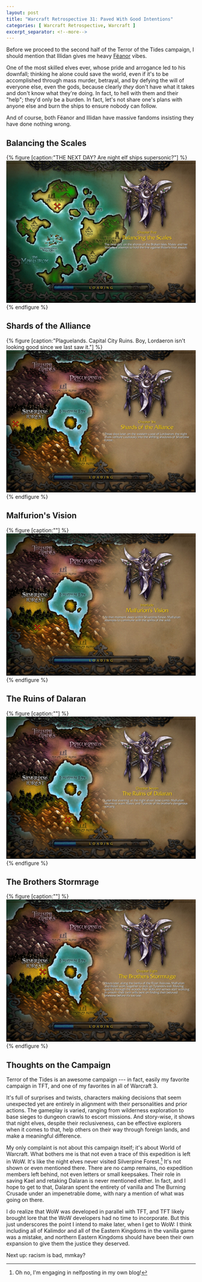 ```yaml
---
layout: post
title: "Warcraft Retrospective 31: Paved With Good Intentions"
categories: [ Warcraft Retrospective, Warcraft ]
excerpt_separator: <!--more-->
---
```


Before we proceed to the second half of the Terror of the Tides campaign, I should mention that Illidan gives me heavy [Fëanor](https://tolkiengateway.net/wiki/F%C3%ABanor) vibes.

One of the most skilled elves ever, whose pride and arrogance led to his downfall; thinking he alone could save the world, even if it's to be accomplished through mass murder, betrayal, and by defying the will of everyone else, even the gods, because clearly *they* don't have what it takes and don't know what they're doing. In fact, to hell with them and their "help"; they'd only be a burden. In fact, let's not share one's plans with anyone else and burn the ships to ensure nobody can follow.

And of course, both Fëanor and Illidan have massive fandoms insisting they have done nothing wrong.

<!--more-->


## Balancing the Scales

{% figure [caption:"THE NEXT DAY? Are night elf ships supersonic?"] %}
![Balancing the Scales](/assets/wr/20240706150203_1.jpg)
{% endfigure %}




## Shards of the Alliance

{% figure [caption:"Plaguelands. Capital City Ruins. Boy, Lordaeron isn't looking good since we last saw it."] %}
![Shards of the Alliance](/assets/wr/20240706165801_1.jpg)
{% endfigure %}




## Malfurion's Vision

{% figure [caption:""] %}
![Malfurion's Vision](/assets/wr/20240707113216_1.jpg)
{% endfigure %}




## The Ruins of Dalaran

{% figure [caption:""] %}
![The Ruins of Dalaran](/assets/wr/20240707113426_1.jpg)
{% endfigure %}



## The Brothers Stormrage

{% figure [caption:""] %}
![The Brothers Stormrage](/assets/wr/20240726112633_1.jpg)
{% endfigure %}



## Thoughts on the Campaign

Terror of the Tides is an awesome campaign --- in fact, easily my favorite campaign in TFT, and one of my favorites in all of Warcraft 3.

It's full of surprises and twists, characters making decisions that seem unexpected yet are entirely in alignment with their personalities and prior actions. The gameplay is varied, ranging from wilderness exploration to base sieges to dungeon crawls to escort missions. And story-wise, it shows that night elves, despite their reclusiveness, can be effective explorers when it comes to that, help others on their way through foreign lands, and make a meaningful difference.

My only complaint is not about this campaign itself; it's about World of Warcraft. What bothers me is that not even a trace of this expedition is left in WoW. It's like the night elves never visited Silverpine Forest.[^nelfposting] It's not shown or even mentioned there. There are no camp remains, no expedition members left behind, not even letters or small keepsakes. Their role in saving Kael and retaking Dalaran is never mentioned either. In fact, and I hope to get to that, Dalaran spent the entirety of vanilla and The Burning Crusade under an impenetrable dome, with nary a mention of what was going on there.

I do realize that WoW was developed in parallel with TFT, and TFT likely brought lore that the WoW developers had no time to incorporate. But this just underscores the point I intend to make later, when I get to WoW: I think including all of Kalimdor and all of the Eastern Kingdoms in the vanilla game was a mistake, and northern Eastern Kingdoms should have been their own expansion to give them the justice they deserved.

Next up: racism is bad, mmkay?


[^nelfposting]: Oh no, I'm engaging in nelfposting in my own blog!

